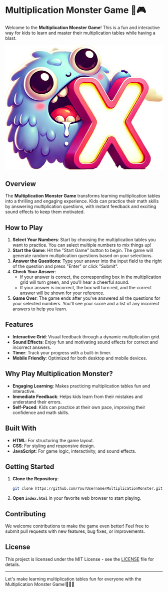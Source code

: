 # Multiplication Monster Game 🧮🎮

Welcome to the **Multiplication Monster Game**! This is a fun and interactive way for kids to learn and master their multiplication tables while having a blast.

![Multiplication Monster Image](https://github.com/MarcusRandevik/marcusrandevik.github.io/blob/main/multo-monster.png?raw=true)

## Overview

The **Multiplication Monster Game** transforms learning multiplication tables into a thrilling and engaging experience. Kids can practice their math skills by answering multiplication questions, with instant feedback and exciting sound effects to keep them motivated.

## How to Play

1. **Select Your Numbers**: Start by choosing the multiplication tables you want to practice. You can select multiple numbers to mix things up!
2. **Start the Game**: Hit the "Start Game" button to begin. The game will generate random multiplication questions based on your selections.
3. **Answer the Questions**: Type your answer into the input field to the right of the question and press "Enter" or click "Submit".
4. **Check Your Answer**:
   - If your answer is correct, the corresponding box in the multiplication grid will turn green, and you'll hear a cheerful sound.
   - If your answer is incorrect, the box will turn red, and the correct answer will be shown for your reference.
5. **Game Over**: The game ends after you've answered all the questions for your selected numbers. You'll see your score and a list of any incorrect answers to help you learn.

## Features

- **Interactive Grid**: Visual feedback through a dynamic multiplication grid.
- **Sound Effects**: Enjoy fun and motivating sound effects for correct and incorrect answers.
- **Timer**: Track your progress with a built-in timer.
- **Mobile Friendly**: Optimized for both desktop and mobile devices.

## Why Play Multiplication Monster?

- **Engaging Learning**: Makes practicing multiplication tables fun and interactive.
- **Immediate Feedback**: Helps kids learn from their mistakes and understand their errors.
- **Self-Paced**: Kids can practice at their own pace, improving their confidence and math skills.

## Built With

- **HTML**: For structuring the game layout.
- **CSS**: For styling and responsive design.
- **JavaScript**: For game logic, interactivity, and sound effects.

## Getting Started

1. **Clone the Repository**:
   ```sh
   git clone https://github.com/YourUsername/MultiplicationMonster.git
   ```
2. **Open `index.html`** in your favorite web browser to start playing.

## Contributing

We welcome contributions to make the game even better! Feel free to submit pull requests with new features, bug fixes, or improvements.

## License

This project is licensed under the MIT License - see the [LICENSE](LICENSE) file for details.

---

Let's make learning multiplication tables fun for everyone with the Multiplication Monster Game!🎉🧮👾
